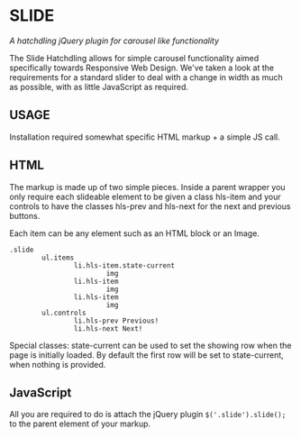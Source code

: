 # SLIDE

*A hatchdling jQuery plugin for carousel like functionality*

The Slide Hatchdling allows for simple carousel functionality aimed specifically towards Responsive Web Design. We've taken a look at the requirements for a standard slider to deal with a change in width as much as possible, with as little JavaScript as required.

## USAGE

Installation required somewhat specific HTML markup + a simple JS call.

## HTML

The markup is made up of two simple pieces. Inside a parent wrapper you only require each slideable element to be given a class hls-item and your controls to have the classes hls-prev and hls-next for the next and previous buttons.

Each item can be any element such as an HTML block or an Image.

	.slide
			ul.items
					li.hls-item.state-current
							img
					li.hls-item
							img
					li.hls-item
							img
			ul.controls
					li.hls-prev Previous!
					li.hls-next Next!

Special classes: state-current can be used to set the showing row when the page is initially loaded. By default the first row will be set to state-current, when nothing is provided.

## JavaScript

All you are required to do is attach the jQuery plugin `$('.slide').slide();` to the parent element of your markup.
